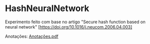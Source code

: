 # HashNeuralNetwork
Experimento feito com base no artigo "Secure hash function based on neural network" [https://doi.org/10.1016/j.neucom.2006.04.003]

Anotações:
[Anotações.pdf](https://github.com/SandyHoffmann/HashNeuralNetwork/files/15214801/CamScanner.05-05-2024.19.28.pdf)
